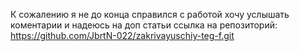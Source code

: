 К сожалению я не  до конца справился с работой хочу услышать коментарии и надеюсь на доп статьи
ссылка на репозиторий: https://github.com/JbrtN-022/zakrivayuschiy-teg-f.git
